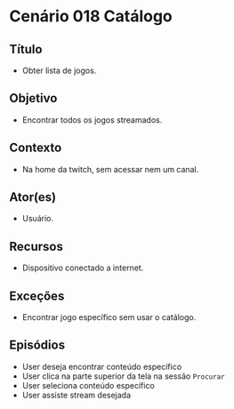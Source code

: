 # Cenário 018 Catálogo
	
## Título
* Obter lista de jogos.

## Objetivo	
* Encontrar todos os jogos streamados.

## Contexto
* Na home da twitch, sem acessar nem um canal.

## Ator(es)
* Usuário.

## Recursos
* Dispositivo conectado a internet.

## Exceções
* Encontrar jogo específico sem usar o catálogo.

## Episódios
* User deseja encontrar conteúdo específico
* User clica na parte superior da tela na sessão ```Procurar```
* User seleciona conteúdo específico
* User assiste stream desejada